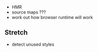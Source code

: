 - HMR
- source maps ???
- work out how browser runtime will work

## Stretch

- detect unused styles
